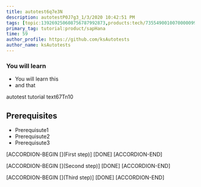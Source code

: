 ```yaml
---
title: autotest6q7e3N
description: autotestP0J7g3_1/3/2020 10:42:51 PM
tags: [topic:139269250608756787992873,products:tech/73554900100700000996,tutorial:experience/advanced]
primary_tag: tutorial:product/sapHana
time: 59
author_profile: https://github.com/ksAutotests
author_name: ksAutotests
---
```

### You will learn
- You will learn this
- and that

autotest tutorial text67Tn10

## Prerequisites
- Prerequisute1
- Prerequisute2
- Prerequisute3

[ACCORDION-BEGIN [](First step)]
[DONE]
[ACCORDION-END]

[ACCORDION-BEGIN [](Second step)]
[DONE]
[ACCORDION-END]

[ACCORDION-BEGIN [](Third step)]
[DONE]
[ACCORDION-END]

